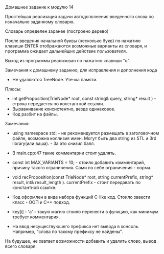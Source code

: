 Домашнее задание к модулю 14

Простейшая реализация задачи автодополнения введенного слова по изначально заданному словарю.

Словарь определен заранее (построено дерево)

После введения начальной буквы (несколько букв) по нажатию клавиши ENTER отображаются возможные варианты из словаря, и программа ожидает дальнейших действие пользователя.

Выход из программы реализован по нажатию клавиши "q".

Замечания к домашнему заданию, для исправления и дополнения кода

* Не удаляются TreeNode. Утечка памяти.

Плюсы:
* int getProposition(TrieNode* root, const string& query, string* result ) - строка передается по константной ссылки.
* Выравнивание консистентно, везде одинаковое.
* Код разбит на файлы.

Замечания:

* using namespace std; - не рекомендуется размещать в заголовочном файле, возможна коллизия имен. Могут быть два string из STL и 3rd library(или ваша). - За это снизил балл.
* В main.cpp:47 такие комментарии стоит удалять.
* const int MAX_VARIANTS = 10; - стоило добавить комментарий, причину такого ограничения. Сами по себе ограничения - норма.
* void recProposition(const TrieNode* root, string currentPrefix, string* result, int& result_length ). currentPrefix - стоит передавать по константной ссылке.
* Код оформлен в виде набора функций С-like код. Стоило завести класс - ООП и С++ подход.
* key[i] - 'a' - такую магию стоило перенести в функцию, как минимум требует комментария.

* На ввод несуществуюшего префикса нет вывода в консоль. Например, "слова по такому префиксу не найдены".

На будущее, не хватает возможности добавить и удалить слово, вывод всего словаря.




